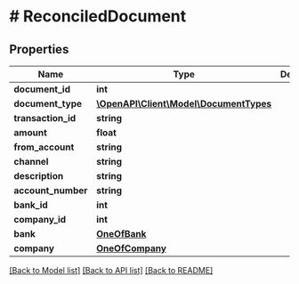 # # ReconciledDocument

## Properties

Name | Type | Description | Notes
------------ | ------------- | ------------- | -------------
**document_id** | **int** |  | [optional]
**document_type** | [**\OpenAPI\Client\Model\DocumentTypes**](DocumentTypes.md) |  | [optional]
**transaction_id** | **string** |  | [optional]
**amount** | **float** |  | [optional]
**from_account** | **string** |  | [optional]
**channel** | **string** |  | [optional]
**description** | **string** |  | [optional]
**account_number** | **string** |  |
**bank_id** | **int** |  | [optional]
**company_id** | **int** |  | [optional]
**bank** | [**OneOfBank**](OneOfBank.md) |  | [optional]
**company** | [**OneOfCompany**](OneOfCompany.md) |  | [optional]

[[Back to Model list]](../../README.md#models) [[Back to API list]](../../README.md#endpoints) [[Back to README]](../../README.md)
